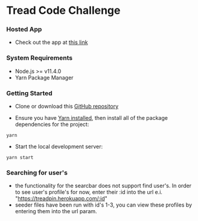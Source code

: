 # Tread Code Challenge

### Hosted App

- Check out the app at [this link](https://treadpin.herokuapp.com/)

### System Requirements

- Node.js >= v11.4.0
- Yarn Package Manager

### Getting Started

- Clone or download this [GitHub repository](https://github.com/tynose/tread-code-challenge)

- Ensure you have [Yarn installed](https://yarnpkg.com/lang/en/docs/install), then install all of the package dependencies for the project:

```
yarn
```

- Start the local development server:

```
yarn start
```

### Searching for user's

- the functionality for the searcbar does not support find user's. In order to see user's profile's for now, enter their :id into the url e.i. "https://treadpin.herokuapp.com/:id"
- seeder files have been run with id's 1-3, you can view these profiles by entering them into the url param.
